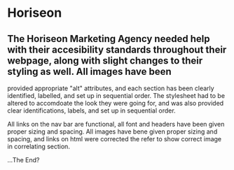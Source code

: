 # Horiseon

## The Horiseon Marketing Agency needed help with their accesibility standards throughout their webpage, along with slight changes to their styling as well. All images have been
provided appropriate "alt" attributes, and each section has been clearly identified, labelled, and set up in sequential order. The stylesheet had to be altered to accomdoate
the look they were going for, and was also provided clear identifications, labels, and set up in sequential order. 

All links on the nav bar are functional, all font and headers have been given proper sizing and spacing. All images have bene given proper sizing and spacing, and links on html 
were corrected the refer to show correct image in correlating section. 

...The End?
